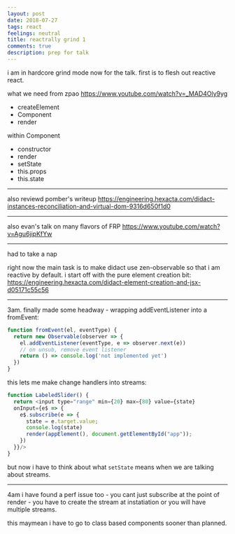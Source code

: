 ```yaml
---
layout: post
date: 2018-07-27
tags: react
feelings: neutral
title: reactrally grind 1
comments: true
description: prep for talk
---
```


i am in hardcore grind mode now for the talk. first is to flesh out reactive react.

what we need from zpao https://www.youtube.com/watch?v=_MAD4Oly9yg

- createElement
- Component
- render

within Component

- constructor
- render
- setState
- this.props
- this.state

---

also reviewd pomber's writeup https://engineering.hexacta.com/didact-instances-reconciliation-and-virtual-dom-9316d650f1d0

---

also evan's talk on many flavors of FRP https://www.youtube.com/watch?v=Agu6jipKfYw


---

had to take a nap


right now the main task is to make didact use zen-observable so that i am reactive by default. i start off with the pure element creation bit: https://engineering.hexacta.com/didact-element-creation-and-jsx-d05171c55c56

---

3am. finally made some headway - wrapping addEventListener into a fromEvent:

```js
function fromEvent(el, eventType) {
  return new Observable(observer => {
    el.addEventListener(eventType, e => observer.next(e))
    // on unsub, remove event listener
    return () => console.log('not implemented yet')
  })
}
```

this lets me make change handlers into streams:

```js
function LabeledSlider() {
  return <input type="range" min={20} max={80} value={state} 
  onInput={e$ => {
    e$.subscribe(e => {
      state = e.target.value;
      console.log(state)
      render(appElement(), document.getElementById("app"));
    })
  }}/>
}
```

but now i have to think about what `setState` means when we are talking about streams.


---

4am i have found a perf issue too - you cant just subscribe at the point of render - you have to create the stream at instatiation or you will have multiple streams.

this maymean i have to go to class based components sooner than planned.

